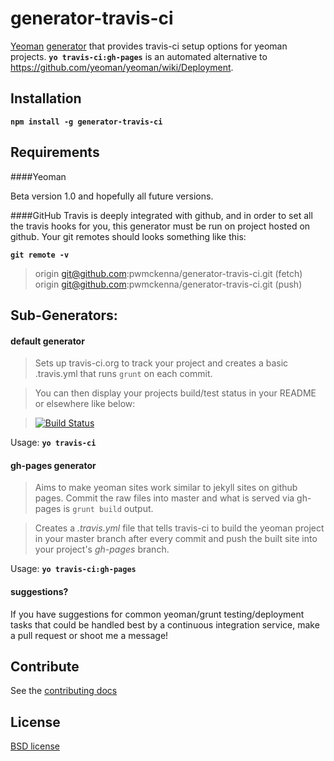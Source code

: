 # generator-travis-ci

[Yeoman](http://yeoman.io) [generator](https://github.com/yeoman/generator) that provides travis-ci setup options for yeoman projects.
__`yo travis-ci:gh-pages`__ is an automated alternative to https://github.com/yeoman/yeoman/wiki/Deployment.

## Installation

__`npm install -g generator-travis-ci`__

## Requirements

####Yeoman

Beta version 1.0 and hopefully all future versions.

####GitHub
Travis is deeply integrated with github, and in order to set all the travis hooks for you, this generator must be run on project hosted on github. Your git remotes should looks something like this:

__`git remote -v`__
> origin  git@github.com:pwmckenna/generator-travis-ci.git (fetch)
> origin  git@github.com:pwmckenna/generator-travis-ci.git (push)

## Sub-Generators:

#### default generator

> Sets up travis-ci.org to track your project and creates a basic .travis.yml that runs `grunt` on each commit.

> You can then display your projects build/test status in your README or elsewhere like below:

> [![Build Status](https://travis-ci.org/pwmckenna/generator-travis-ci.png?branch=master)](https://travis-ci.org/pwmckenna/generator-travis-ci)

Usage: __`yo travis-ci`__

#### gh-pages generator

> Aims to make yeoman sites work similar to jekyll sites on github pages. Commit the raw files into master and what is served via gh-pages is `grunt build` output.

> Creates a *.travis.yml* file that tells travis-ci to build the yeoman project in your master branch after every commit and push the built site into your project's *gh-pages* branch.

Usage: __`yo travis-ci:gh-pages`__

#### suggestions?

If you have suggestions for common yeoman/grunt testing/deployment tasks that could be handled best by a continuous integration service, make a pull request or shoot me a message!

## Contribute

See the [contributing docs](https://github.com/yeoman/yeoman/blob/master/contributing.md)


## License

[BSD license](http://opensource.org/licenses/bsd-license.php)
